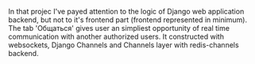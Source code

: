In that projec I've payed attention to the logic of Django web application backend, but not to it's frontend part (frontend represented in minimum). The tab 'Общаться' gives user an simpliest opportunity of real time communication with another authorized users. It constructed with websockets, Django Channels and Channels layer with redis-channels backend. 

